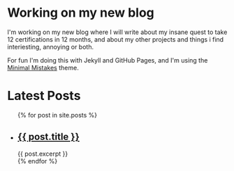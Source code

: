 Working on my new blog
=======================

I'm working on my new blog where I will write about my insane quest to take 12 certifications in 12 months, and about my other projects and things i find interiesting, annoying or both.

For fun I'm doing this with Jekyll and GitHub Pages, and I'm using the [Minimal Mistakes](https://mmistakes.github.io/minimal-mistakes/) theme.

<h1>Latest Posts</h1>

<ul>
  {% for post in site.posts %}
    <li>
      <h2><a href="{{ post.url }}">{{ post.title }}</a></h2>
      {{ post.excerpt }}
    </li>
  {% endfor %}
</ul>
